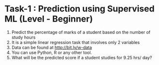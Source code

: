 # Task-1 : Prediction using Supervised ML (Level - Beginner)

1. Predict the percentage of marks of a student based on the number of study hours
2. It is a simple linear regression task that involves only 2 variables
3. Data can be found at http://bit.ly/w-data
4. You can use Python, R or any other tool.
5. What will be the predicted score if a student studies for 9.25 hrs/ day?
